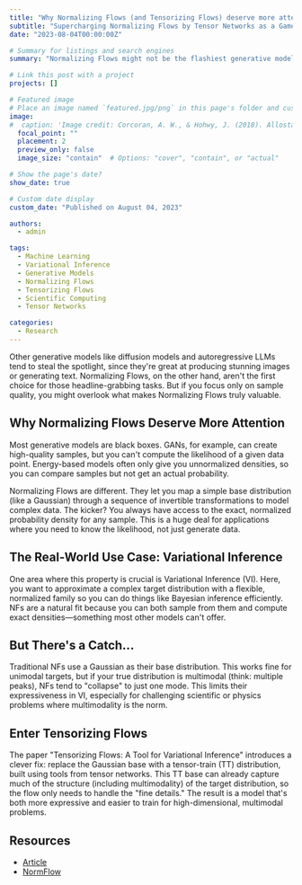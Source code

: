 ```yaml
---
title: "Why Normalizing Flows (and Tensorizing Flows) deserve more attention"
subtitle: "Supercharging Normalizing Flows by Tensor Networks as a Game-Changer for Scientific Machine Learning"
date: "2023-08-04T00:00:00Z"

# Summary for listings and search engines
summary: "Normalizing Flows might not be the flashiest generative models, but their ability to provide exact, normalized densities makes them invaluable for tasks like variational inference. The new 'Tensorizing Flows' approach upgrades NFs with a powerful tensor-train base, making them far better at handling complex, high-dimensional, and multimodal distributions—especially in scientific and physics applications."

# Link this post with a project
projects: []

# Featured image
# Place an image named `featured.jpg/png` in this page's folder and customize its options here.
image:
#  caption: 'Image credit: Corcoran, A. W., & Hohwy, J. (2018). Allostasis, interoception, and the free energy principle: Feeling our way forward.'
  focal_point: ""
  placement: 2
  preview_only: false
  image_size: "contain"  # Options: "cover", "contain", or "actual"

# Show the page's date?
show_date: true

# Custom date display
custom_date: "Published on August 04, 2023"

authors:
  - admin

tags:
  - Machine Learning
  - Variational Inference
  - Generative Models
  - Normalizing Flows
  - Tensorizing Flows
  - Scientific Computing
  - Tensor Networks

categories:
  - Research
---
```


Other generative models like diffusion models and autoregressive LLMs tend to steal the spotlight, since they're great
at producing stunning images or generating text. Normalizing Flows, on the other hand, aren't the first choice for 
those headline-grabbing tasks. But if you focus only on sample quality, you might overlook what makes Normalizing Flows 
truly valuable.

## Why Normalizing Flows Deserve More Attention

Most generative models are black boxes. GANs, for example, can create high-quality samples, but you can't compute the 
likelihood of a given data point. Energy-based models often only give you unnormalized densities, so you can compare
samples but not get an actual probability.

Normalizing Flows are different. They let you map a simple base distribution (like a Gaussian) through a sequence of 
invertible transformations to model complex data. The kicker? You always have access to the exact, normalized probability
density for any sample. This is a huge deal for applications where you need to know the likelihood, not just generate 
data.

## The Real-World Use Case: Variational Inference

One area where this property is crucial is Variational Inference (VI). Here, you want to approximate a complex target
distribution with a flexible, normalized family so you can do things like Bayesian inference efficiently. 
NFs are a natural fit because you can both sample from them and compute exact densities—something most other models
can't offer.

## But There's a Catch...

Traditional NFs use a Gaussian as their base distribution. This works fine for unimodal targets, but if your true
distribution is multimodal (think: multiple peaks), NFs tend to "collapse" to just one mode. This limits their 
expressiveness in VI, especially for challenging scientific or physics problems where multimodality is the norm.

## Enter Tensorizing Flows

The paper "Tensorizing Flows: A Tool for Variational Inference" introduces a clever fix: replace the Gaussian base 
with a tensor-train (TT) distribution, built using tools from tensor networks. This TT base can already capture much 
of the structure (including multimodality) of the target distribution, so the flow only needs to handle the
"fine details." The result is a model that's both more expressive and easier to train for high-dimensional, 
multimodal problems.

## Resources
- [Article](https://arxiv.org/pdf/2305.02460)
- [NormFlow](https://github.com/VincentStimper/normalizing-flows)
